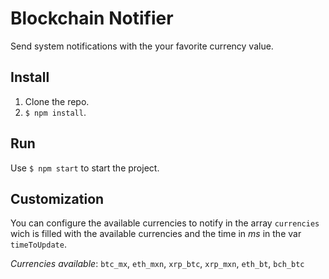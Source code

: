 # Blockchain Notifier

Send system notifications with the your favorite currency value.

## Install

1. Clone the repo.
2. `$ npm install`.

## Run

Use `$ npm start` to start the project.

## Customization

You can configure the available currencies to notify in the array `currencies` wich is filled with the available currencies and the time in _ms_ in the var `timeToUpdate`.

*Currencies available*: `btc_mx`, `eth_mxn`, `xrp_btc`, `xrp_mxn`, `eth_bt`, `bch_btc`
